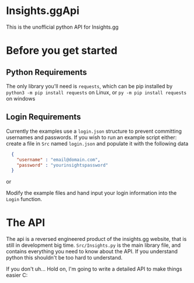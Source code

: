 # Insights.ggApi
This is the unofficial python API for Insights.gg


# Before you get started

## Python Requirements
The only library you'll need is `requests`, which can be pip installed by `python3 -m pip install requests` on Linux, or `py -m pip install requests` on windows

## Login Requirements
Currently the examples use a `login.json` structure to prevent committing usernames and passwords. If you wish to run an example script either:
create a file in `Src` named `login.json` and populate it with the following data
```json
  {
    "username" : "email@domain.com",
    "password" : "yourinsightspassword"
  }
```

or

Modify the example files and hand input your login information into the `Login` function.


# The API
The api is a reversed engineered product of the insights.gg website, that is still in development big time. `Src/Insights.py` is the main library file, and contains everything you need to know about the API. If you understand python this shouldn't be too hard to understand.

If you don't uh... Hold on, I'm going to write a detailed API to make things easier C:
